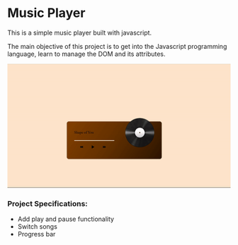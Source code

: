 <h1>Music Player</h1>
<p>This is a simple music player built with javascript.</p>
<p>The main objective of this project is to get into the Javascript programming language, learn to manage the DOM and its attributes.</p>
<img src='images/music.gif' alt='music player'/>
<h3>Project Specifications:</h3>
<ul>
  <li>Add play and pause functionality</li>
  <li>Switch songs</li>
  <li>Progress bar</li>
</ul>
